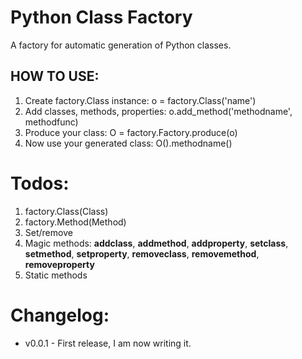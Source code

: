 # Python Class Factory 
A factory for automatic generation of Python classes.
## HOW TO USE:
1. Create factory.Class instance: o = factory.Class('name')
2. Add classes, methods, properties: o.add_method('methodname', methodfunc)
3. Produce your class: O = factory.Factory.produce(o)
4. Now use your generated class: O().methodname()

# Todos:
1. factory.Class(Class)
2. factory.Method(Method)
3. Set/remove
4. Magic methods: __addclass__, __addmethod__, __addproperty__, __setclass__, __setmethod__, __setproperty__, __removeclass__, __removemethod__, __removeproperty__
5. Static methods

# Changelog: 
- v0.0.1 - First release, I am now writing it.
